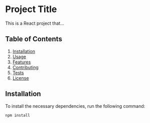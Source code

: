 # Project Title

This is a React project that...

## Table of Contents

1. [Installation](#installation)
2. [Usage](#usage)
3. [Features](#features)
4. [Contributing](#contributing)
5. [Tests](#tests)
6. [License](#license)

## Installation

To install the necessary dependencies, run the following command:

```bash
npm install
```
